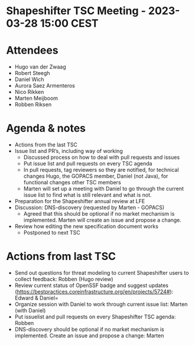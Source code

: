 # Shapeshifter TSC Meeting - 2023-03-28 15:00 CEST

# Attendees
- Hugo van der Zwaag
- Robert Steegh
- Daniel Wich
- Aurora Saez Armenteros
- Nico Rikken
- Marten Meijboom
- Robben Riksen

# Agenda & notes
- Actions from the last TSC
- Issue list and PR’s, including way of working
  - Discussed process on how to deal with pull requests and issues
  - Put issue list and pull requests on every TSC agenda
  - In pull requests, tag reviewers so they are notified, for technical changes Hugo, the GOPACS member, Daniel (not Java), for functional changes other TSC members
  - Marten will set up a meeting with Daniel to go through the current issue list to find what is still relevant and what is not. 
- Preparation for the Shapeshifter annual review at LFE
- Discussion: DNS-discovery (requested by Marten - GOPACS)
  - Agreed that this should be optional if no market mechanism is implemented. Marten will create an issue and propose a change.
- Review how editing the new specification document works
  - Postponed to next TSC

# Actions from last TSC
-  Send out questions for threat modeling to current Shapeshifter users to collect feedback: Robben (Hugo review)
-  Review current status of OpenSSF badge and suggest updates (https://bestpractices.coreinfrastructure.org/en/projects/5724#): Edward & Daniel=
-  Organize session with Daniel to work through current issue list: Marten (with Daniel)
-  Put issuelist and pull requests on every Shapeshifter TSC agenda: Robben
-  DNS-discovery should be optional if no market mechanism is implemented. Create an issue and propose a change: Marten
